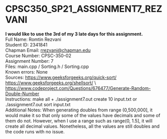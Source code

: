 # CPSC350_SP21_ASSIGNMENT7_REZVANI
**I would like to use the 3rd of my 3 late days for this assignment.**\
Full Name: Romtin Rezvani\
Student ID: 2341841\
Chapman Email: rrezvani@chapman.edu\
Course Number: CPSC-350-02\
Assignment Number: 7\
Files: main.cpp / Sorting.h / Sorting.cpp\
Known errors: None\
Sources: https://www.geeksforgeeks.org/quick-sort/ \
        https://www.geeksforgeeks.org/shellsort/ \ 
        https://www.codeproject.com/Questions/676477/Generate-Random-Double-Number \
Instructions: make all + ./assignment7.out create 10 input.txt or ./assignment7.out sort input.txt\
Additional Notes: When generating doubles from range (0,500,000], it would make it so that only some of the values have decimals and some of them do not. However, when I use a range such as range(0, 1.5], it will create all decimal values. Nonetheless, all the values are still doubles and the code runs with no issue. 
